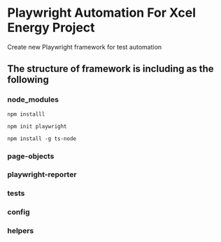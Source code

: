 # Playwright Automation For Xcel Energy Project

Create new Playwright framework for test automation  

## The structure of framework is including as the following

### node_modules
    npm installl

    npm init playwright

    npm install -g ts-node

### page-objects


### playwright-reporter


### tests


### config


### helpers